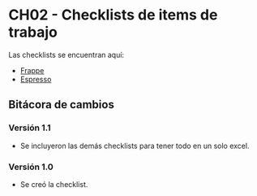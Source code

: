 # CH02 - Checklists de items de trabajo

Las checklists se encuentran aquí:

- [Frappe](https://docs.google.com/spreadsheets/d/1BTfYvNCsBmU54sY2hRHbU0hQRsxRtR4aCTtCfFbPxrI/edit?usp=sharing)
- [Espresso](https://docs.google.com/spreadsheets/d/1n_54rAYTKQbeS7BMTjiWpKrLYeu8Y7eRPxawOJVQQbs/edit?usp=sharing)

## Bitácora de cambios

### Versión 1.1
- Se incluyeron las demás checklists para tener todo en un solo excel.

### Versión 1.0
- Se creó la checklist.